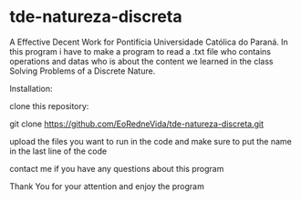 # tde-natureza-discreta
 A Effective Decent Work for Pontifícia Universidade Católica do Paraná.
 In this program i have to make a program to read a .txt file who contains 
 operations and datas who is about the content we learned in the class 
 Solving Problems of a Discrete Nature.

 Installation:
 
 clone this repository:
 
 git clone https://github.com/EoRedneVida/tde-natureza-discreta.git
 
 upload the files you want to run in the code and make sure to put the name in the last line of the code
 
 contact me if you have any questions about this program
 
 Thank You for your attention and enjoy the program